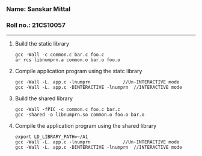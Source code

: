 ### Name: Sanskar Mittal

### Roll no.: 21CS10057
***

1. Build the static library 
	```
	gcc -Wall -c common.c bar.c foo.c
	ar rcs libnumprn.a common.o bar.o foo.o
	```

2. Compile application program using the statc library
	```
	gcc -Wall -L. app.c -lnumprn		    //Un-INTERACTIVE mode
	gcc -Wall -L. app.c -DINTERACTIVE -lnumprn  //INTERACTIVE mode
	```

3. Build the shared library
	```
	gcc -Wall -fPIC -c common.c foo.c bar.c
	gcc -shared -o libnumprn.so common.o foo.o bar.o
	```
	
4. Compile the application program using the shared library
	```
	export LD_LIBRARY_PATH=~/A1
	gcc -Wall -L. app.c -lnumprn		    //Un-INTERACTIVE mode
	gcc -Wall -L. app.c -DINTERACTIVE -lnumprn  //INTERACTIVE mode
	```
